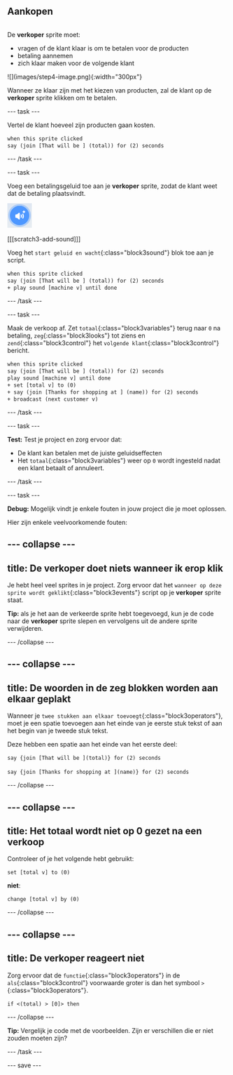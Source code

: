 ## Aankopen

<div style="display: flex; flex-wrap: wrap">
<div style="flex-basis: 200px; flex-grow: 1; margin-right: 15px;">

De **verkoper** sprite moet:
- vragen of de klant klaar is om te betalen voor de producten
- betaling aannemen
- zich klaar maken voor de volgende klant
</div>
<div>
![](images/step4-image.png){:width="300px"}
</div>
</div>

Wanneer ze klaar zijn met het kiezen van producten, zal de klant op de **verkoper** sprite klikken om te betalen.

--- task ---

 Vertel de klant hoeveel zijn producten gaan kosten.

```blocks3
when this sprite clicked
say (join [That will be ] (total)) for (2) seconds 
```

--- /task ---

--- task ---

Voeg een betalingsgeluid toe aan je **verkoper** sprite, zodat de klant weet dat de betaling plaatsvindt.

![Het pictogram geluid toevoegen](images/add-sound.png)

[[[scratch3-add-sound]]]

Voeg het `start geluid en wacht`{:class="block3sound"} blok toe aan je script.

```blocks3
when this sprite clicked
say (join [That will be ] (total)) for (2) seconds
+ play sound [machine v] until done 
```

--- /task ---

--- task ---

Maak de verkoop af. Zet `totaal`{:class="block3variables"} terug naar `0` na betaling, `zeg`{:class="block3looks"} tot ziens en `zend`{:class="block3control"} het `volgende klant`{:class="block3control"} bericht.

```blocks3
when this sprite clicked
say (join [That will be ] (total)) for (2) seconds
play sound [machine v] until done 
+ set [total v] to (0)
+ say (join [Thanks for shopping at ] (name)) for (2) seconds
+ broadcast (next customer v)
```

--- /task ---

--- task ---

**Test:** Test je project en zorg ervoor dat:
- De klant kan betalen met de juiste geluidseffecten
- Het `totaal`{:class="block3variables"} weer op `0` wordt ingesteld nadat een klant betaalt of annuleert.

--- /task ---


--- task ---

**Debug:** Mogelijk vindt je enkele fouten in jouw project die je moet oplossen.

Hier zijn enkele veelvoorkomende fouten:

--- collapse ---
---
title: De verkoper doet niets wanneer ik erop klik
---

Je hebt heel veel sprites in je project. Zorg ervoor dat het `wanneer op deze sprite wordt geklikt`{:class="block3events"} script op je **verkoper** sprite staat.

**Tip:** als je het aan de verkeerde sprite hebt toegevoegd, kun je de code naar de **verkoper** sprite slepen en vervolgens uit de andere sprite verwijderen.

--- /collapse ---

--- collapse ---
---
title: De woorden in de zeg blokken worden aan elkaar geplakt
---

Wanneer je `twee stukken aan elkaar toevoegt`{:class="block3operators"}, moet je een spatie toevoegen aan het einde van je eerste stuk tekst of aan het begin van je tweede stuk tekst.

Deze hebben een spatie aan het einde van het eerste deel:

```blocks3
say {join [That will be ](total)} for (2) seconds

say {join [Thanks for shopping at ](name)} for (2) seconds
```

--- /collapse ---

--- collapse ---
---
title: Het totaal wordt niet op 0 gezet na een verkoop
---

Controleer of je het volgende hebt gebruikt:

```blocks3
set [total v] to (0)
```

**niet**:

```blocks3
change [total v] by (0)
```

--- /collapse ---

--- collapse ---
---
title: De verkoper reageert niet
---

Zorg ervoor dat de `functie`{:class="block3operators"} in de `als`{:class="block3control"} voorwaarde groter is dan het symbool `>`{:class="block3operators"}.

```blocks3
if <(total) > [0]> then
```

--- /collapse ---

**Tip:** Vergelijk je code met de voorbeelden. Zijn er verschillen die er niet zouden moeten zijn?

--- /task ---

--- save ---
